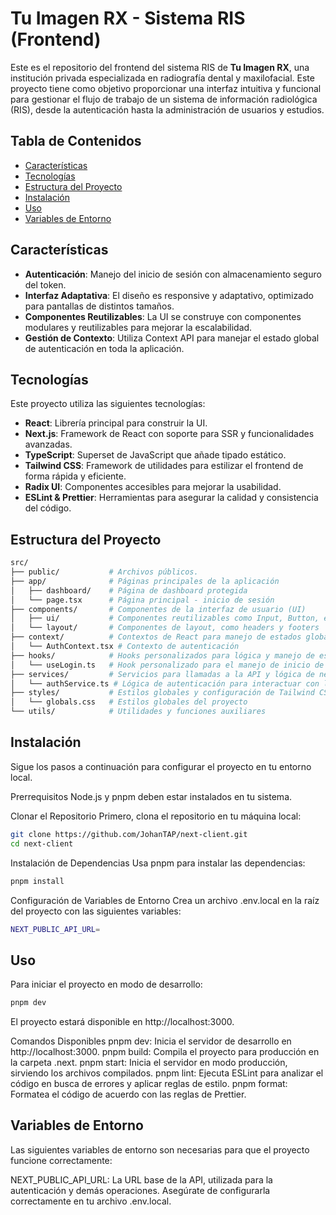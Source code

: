 # Tu Imagen RX - Sistema RIS (Frontend)

Este es el repositorio del frontend del sistema RIS de **Tu Imagen RX**, una institución privada especializada en radiografía dental y maxilofacial. Este proyecto tiene como objetivo proporcionar una interfaz intuitiva y funcional para gestionar el flujo de trabajo de un sistema de información radiológica (RIS), desde la autenticación hasta la administración de usuarios y estudios.

## Tabla de Contenidos
- [Características](#características)
- [Tecnologías](#tecnologías)
- [Estructura del Proyecto](#estructura-del-proyecto)
- [Instalación](#instalación)
- [Uso](#uso)
- [Variables de Entorno](#variables-de-entorno)

## Características

- **Autenticación**: Manejo del inicio de sesión con almacenamiento seguro del token.
- **Interfaz Adaptativa**: El diseño es responsive y adaptativo, optimizado para pantallas de distintos tamaños.
- **Componentes Reutilizables**: La UI se construye con componentes modulares y reutilizables para mejorar la escalabilidad.
- **Gestión de Contexto**: Utiliza Context API para manejar el estado global de autenticación en toda la aplicación.

## Tecnologías

Este proyecto utiliza las siguientes tecnologías:

- **React**: Librería principal para construir la UI.
- **Next.js**: Framework de React con soporte para SSR y funcionalidades avanzadas.
- **TypeScript**: Superset de JavaScript que añade tipado estático.
- **Tailwind CSS**: Framework de utilidades para estilizar el frontend de forma rápida y eficiente.
- **Radix UI**: Componentes accesibles para mejorar la usabilidad.
- **ESLint & Prettier**: Herramientas para asegurar la calidad y consistencia del código.

## Estructura del Proyecto

```bash
src/
├── public/           # Archivos públicos.
├── app/              # Páginas principales de la aplicación
│   ├── dashboard/    # Página de dashboard protegida
│   └── page.tsx      # Página principal - inicio de sesión
├── components/       # Componentes de la interfaz de usuario (UI)
│   ├── ui/           # Componentes reutilizables como Input, Button, etc.
│   └── layout/       # Componentes de layout, como headers y footers
├── context/          # Contextos de React para manejo de estados globales
│   └── AuthContext.tsx # Contexto de autenticación
├── hooks/            # Hooks personalizados para lógica y manejo de estado
│   └── useLogin.ts   # Hook personalizado para el manejo de inicio de sesión
├── services/         # Servicios para llamadas a la API y lógica de negocio
│   └── authService.ts # Lógica de autenticación para interactuar con la API
├── styles/           # Estilos globales y configuración de Tailwind CSS
│   └── globals.css   # Estilos globales del proyecto
└── utils/            # Utilidades y funciones auxiliares
```

## Instalación
Sigue los pasos a continuación para configurar el proyecto en tu entorno local.

Prerrequisitos
Node.js y pnpm deben estar instalados en tu sistema.

Clonar el Repositorio
Primero, clona el repositorio en tu máquina local:

```bash
git clone https://github.com/JohanTAP/next-client.git
cd next-client
```

Instalación de Dependencias
Usa pnpm para instalar las dependencias:

```bash
pnpm install
```

Configuración de Variables de Entorno
Crea un archivo .env.local en la raíz del proyecto con las siguientes variables:

```bash
NEXT_PUBLIC_API_URL=
```

## Uso
Para iniciar el proyecto en modo de desarrollo:

```bash
pnpm dev
```
El proyecto estará disponible en http://localhost:3000.

Comandos Disponibles
pnpm dev: Inicia el servidor de desarrollo en http://localhost:3000.
pnpm build: Compila el proyecto para producción en la carpeta .next.
pnpm start: Inicia el servidor en modo producción, sirviendo los archivos compilados.
pnpm lint: Ejecuta ESLint para analizar el código en busca de errores y aplicar reglas de estilo.
pnpm format: Formatea el código de acuerdo con las reglas de Prettier.

## Variables de Entorno
Las siguientes variables de entorno son necesarias para que el proyecto funcione correctamente:

NEXT_PUBLIC_API_URL: La URL base de la API, utilizada para la autenticación y demás operaciones. Asegúrate de configurarla correctamente en tu archivo .env.local.
